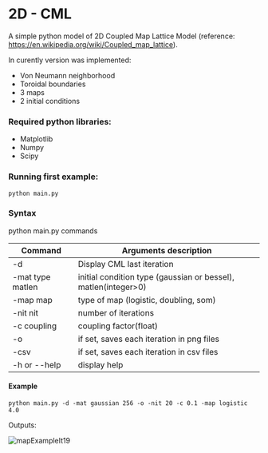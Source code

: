 # 2D - CML

A simple python model of 2D Coupled Map Lattice Model (reference: https://en.wikipedia.org/wiki/Coupled_map_lattice).

In curently version was implemented: 
* Von Neumann neighborhood 
* Toroidal boundaries
* 3 maps
* 2 initial conditions

### Required python libraries:
  * Matplotlib
  * Numpy
  * Scipy

### Running first example:
	python main.py

### Syntax
python main.py commands


Command | Arguments description
------------ | -------------
-d | Display CML last iteration
-mat type matlen | initial condition type (gaussian or bessel), matlen(integer>0)
-map map | type of map (logistic, doubling, som)
-nit nit | number of iterations
-c coupling | coupling factor(float)
-o | if set, saves each iteration in png files
-csv | if set, saves each iteration in csv files
-h or --help | display help


#### Example
	python main.py -d -mat gaussian 256 -o -nit 20 -c 0.1 -map logistic 4.0


Outputs:


![mapExampleIt19](/cml/output/it19.png)
